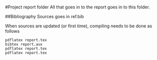 #Project report folder
All that goes in to the report goes in to this folder.

##Bibliography
Sources goes in ref.bib  

When sources are updated (or first time), compiling needs to be done as follows  

`pdflatex report.tex`  
`bibtex report.aux`  
`pdflatex report.tex`  
`pdflatex report.tex`  
